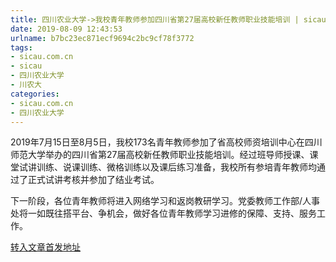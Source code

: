 ```yaml
---
title: 四川农业大学->我校青年教师参加四川省第27届高校新任教师职业技能培训 | sicau.com.cn
date: 2019-08-09 12:43:53
urlname: b7bc23ec871ecf9694c2bc9cf78f3772
tags: 
- sicau.com.cn
- sicau
- 四川农业大学
- 川农大
categories:
- sicau.com.cn
- 四川农业大学
---
```



2019年7月15日至8月5日，我校173名青年教师参加了省高校师资培训中心在四川师范大学举办的四川省第27届高校新任教师职业技能培训。经过班导师授课、课堂试讲训练、说课训练、微格训练以及课后练习准备，我校所有参培青年教师均通过了正式试讲考核并参加了结业考试。

下一阶段，各位青年教师将进入网络学习和返岗教研学习。党委教师工作部/人事处将一如既往搭平台、争机会，做好各位青年教师学习进修的保障、支持、服务工作。





[转入文章首发地址](https://news.sicau.edu.cn/info/1078/52770.htm)